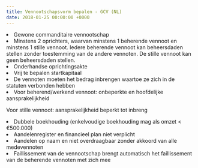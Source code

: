```yaml
---
title: Vennootschapsvorm bepalen - GCV (NL)
date: 2018-01-25 00:00:00 +0000
---
```

<li>Gewone commanditaire vennootschap</li>

<li>Minstens 2 oprichters, waarvan minstens 1 beherende vennoot en minstens 1 stille vennoot. Iedere beherende vennoot kan beheersdaden stellen zonder toestemming van de andere vennoten. De stille vennoot kan geen beheersdaden stellen.</li>

<li>Onderhandse oprichtingsakte</li>

<li>Vrij te bepalen startkapitaal</li>

<li>De vennoten moeten het bedrag inbrengen waartoe ze zich in de statuten verbonden hebben</li>

<li>Voor beherend/werkend vennoot: onbeperkte en hoofdelijke aansprakelijkheid

Voor stille vennoot: aansprakelijkheid beperkt tot inbreng</li>

<li>Dubbele boekhouding (enkelvoudige boekhouding mag als omzet < €500.000)</li>

<li>Aandelenregister en financieel plan niet verplicht</li>

<li>Aandelen op naam en niet overdraagbaar zonder akkoord van alle medevennoten</li>

<li> Faillissement van de vennootschap brengt automatisch het faillissement van de beherende vennoten met zich mee</li>